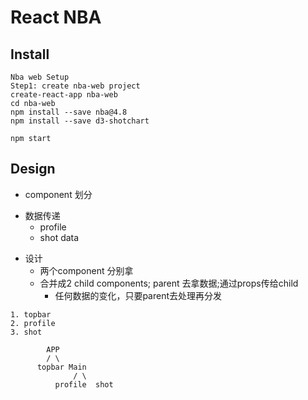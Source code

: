 # React NBA

## Install
```
Nba web Setup
Step1: create nba-web project
create-react-app nba-web
cd nba-web
npm install --save nba@4.8
npm install --save d3-shotchart

npm start
```

## Design
* component 划分
- 数据传递
  - profile
  - shot data

* 设计
  - 两个component 分别拿
  - 合并成2 child components; parent 去拿数据;通过props传给child
    - 任何数据的变化，只要parent去处理再分发

```
1. topbar
2. profile
3. shot

        APP
        / \
      topbar Main
              / \
          profile  shot
```
